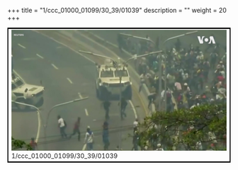 +++
title = "1/ccc_01000_01099/30_39/01039"
description = ""
weight = 20
+++

<table style="border:2px solid black;max-width:800px;max-height:800px;" 
><tr><td>
<img class="center-fit-jpg"
src="/jpg_/aaa_20190430_NxaOmWaI8sI_01038.jpg">
1/ccc_01000_01099/30_39/01039
</img></td></tr></table>
